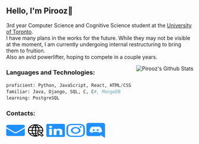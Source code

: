 ## Hello, I'm Pirooz🖤

3rd year Computer Science and Cognitive Science student at the [University of Toronto](https://www.utoronto.ca/).  
I have many plans in the works for the future. While they may not be visible at the moment, I am currently undergoing internal restructuring to bring them to fruition.  
Also an avid powerlifter, hoping to compete in a couple years.

<img align='right' src="https://github-readme-stats.vercel.app/api?username=piroozb&theme=algolia&show_icons=true" alt="Pirooz's Github Stats"></img>

### Languages and Technologies:
```py
proficient: Python, JavaScript, React, HTML/CSS
familiar: Java, Django, SQL, C, C#, MongoDB
learning: PostgreSQL
```

### Contacts:
<a href="mailto:piroozsab@gmail.com" target="blank"><img src="logos/envelope.svg" height="40" width="50"/></a>
<a href="piroozbarkoosaraei.com" target="blank"><img src="logos/website.svg" height="40" width="50"/></a>
<a href="https://www.linkedin.com/in/pirooz-barkoosaraei/" target="blank"><img src="logos/linkedin.svg" height="40" width="50"/></a>
<a href="https://www.instagram.com/pillscapsules/" target="blank"><img src="logos/instagram.svg" height="40" width="50"/></a>
<a href="https://discord.com/users/242061580970229761" target="blank"><img src="logos/discord.svg" height="40" width="50"/></a>
